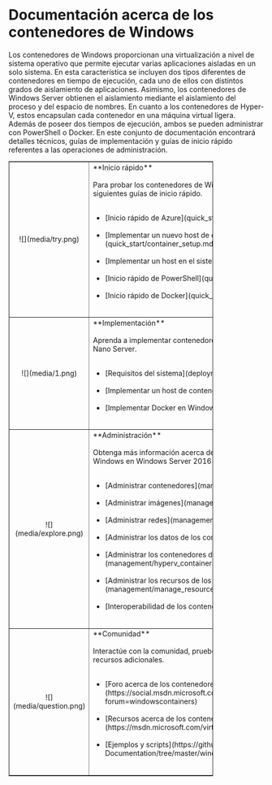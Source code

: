 # Documentación acerca de los contenedores de Windows

Los contenedores de Windows proporcionan una virtualización a nivel de sistema operativo que permite ejecutar varias aplicaciones aisladas en un solo sistema. En esta característica se incluyen dos tipos diferentes de contenedores en tiempo de ejecución, cada uno de ellos con distintos grados de aislamiento de aplicaciones. Asimismo, los contenedores de Windows Server obtienen el aislamiento mediante el aislamiento del proceso y del espacio de nombres. En cuanto a los contenedores de Hyper-V, estos encapsulan cada contenedor en una máquina virtual ligera. Además de poseer dos tiempos de ejecución, ambos se pueden administrar con PowerShell o Docker. En este conjunto de documentación encontrará detalles técnicos, guías de implementación y guías de inicio rápido referentes a las operaciones de administración.

<table border="1" style="background-color:FFFFCC;border-collapse:collapse;border:1px solid FFCC00;color:000000;width:80%" cellpadding="25" cellspacing="5">
<tr>
<td><center>![](media/try.png)</center></td>
<td>**Inicio rápido**<br /><br />
Para probar los contenedores de Windows Server y Hyper-V, puede usar las siguientes guías de inicio rápido.<br /><br />
<ul>
<li>[Inicio rápido de Azure](quick_start/azure_setup.md)<br /><br /></li>
<li>[Implementar un nuevo host de contenedor](quick_start/container_setup.md)<br /><br /></li>
<li>[Implementar un host en el sistema existente](quick_start/inplace_setup.md)<br /><br /></li>
<li>[Inicio rápido de PowerShell](quick_start/manage_powershell.md)<br /><br /></li>
<li>[Inicio rápido de Docker](quick_start/manage_docker.md)<br /><br /></li>
</ul>
</td>
</tr>
<tr>
<td><center>![](media/1.png)</center></td>
<td>**Implementación**<br /><br />
Aprenda a implementar contenedores de Windows en Windows Server 2016 y Nano Server.<br /><br />
<ul>
<li>[Requisitos del sistema](deployment/system_requirements.md)<br /><br /></li>
<li>[Implementar un host de contenedor](deployment/deployment.md)<br /><br /></li>
<li>[Implementar Docker en Windows](deployment/docker_windows.md)<br /><br /></li>
</ul>
</td>
</tr>
<tr>
<td><center>![](media/explore.png)</center></td>
<td>**Administración**<br /><br />
Obtenga más información acerca de cómo administrar el contenedor de Windows en Windows Server 2016 y en Nano Server.<br /><br />
<ul>
<li>[Administrar contenedores](management/manage_containers.md)<br /><br /></li>
<li>[Administrar imágenes](management/manage_images.md)<br /><br /></li>
<li>[Administrar redes](management/container_networking.md)<br /><br /></li>
<li>[Administrar los datos de los contenedores](management/manage_data.md)<br /><br /></li>
<li>[Administrar los contenedores de Hyper-V](management/hyperv_container.md)<br /><br /></li>
<li>[Administrar los recursos de los contenedores](management/manage_resources.md)<br /><br /></li>
<li>[Interoperabilidad de los contenedores](management/hcs_powershell.md)<br /><br /></li>
</ul>
</td>
</tr>
<tr>
<td><center>![](media/question.png)</center></td>
<td>**Comunidad**<br /><br />
Interactúe con la comunidad, pruebe los ejemplos que le ofrecemos y busque recursos adicionales.<br /><br />
<ul>
<li>[Foro acerca de los contenedores](https://social.msdn.microsoft.com/Forums/en-US/home?forum=windowscontainers)<br /><br /></li>
<li>[Recursos acerca de los contenedores](https://msdn.microsoft.com/virtualization/community/community_overview)<br /><br /></li>
<li>[Ejemplos y scripts](https://github.com/Microsoft/Virtualization-Documentation/tree/master/windows-server-container-samples)<br /><br /></li>
</ul>
</td>
</tr>
</table>




